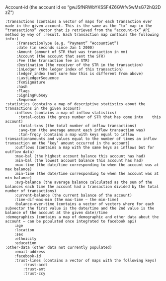 <p>Account-id (the account id ex “gwJSfNRWbYKSSF4Z6GWfv5wMsG72hQ2D
zZ”)</p>
<pre><code>:transactions (contains a vector of maps for each transaction ever made in the given account. This is the same as the “tx” map in the “transactions” vector that is retrieved from the “account-tx” API method by way of :result. Each transaction map contains the following info:)
     :TransactionType (e.g. “Payment” “AccountSet”)
     :date (in seconds since Jan 1 2000)
     :Amount (amount of STR that was transaction in mm)
     :Account (the account that sent the STR)
     :Fee (the transaction fee in STR)
     :Destination (the receiver of the STR in the transaction)
     :inLedger (the ledger index of this transaction)
     :ledger_index (not sure how this is different from above)
     :LastLedgerSequence
     :TxnSignature
     :hash
     :Flags
     :SigningPubKey
     :Sequence
:statistics (contains a map of descriptive statistics about the transactions in the given account)
    :inflows (contains a map of inflow statistics)
      :total-coins (the gross number of STR that has come into    this account)
      :total-txns (the total number of inflow transactions)
      :avg-txn (the average amount each inflow transaction was)
      :txn-frqcy (contains a map with keys equal to inflow transactionamounts and values equal to the number of times an inflow transaction on the ‘key’ amount occurred in the account)
    :outflows (contains a map with the same keys as inflows but for outflow data)
    :max-bal (the highest account balance this account has had)
    :min-bal (the lowest account balance this account has had)
    :max-time (the date/time corresponding to when the account was at max balance)
    :min-time (the date/time corresponding to when the account was at min balance)
    :avg-balance (the average balance calculated as the sum of the balances each time the account had a transaction divided by the total number of transactions)
    :current-balance (the current balance of the account)
    :time-dif-max-min (the max-time – the min-time)
    :balance-over-time (contains a vector of vectors where for each subvector the first value is the date/time and the 2nd value is the balance of the account at the given date)/time
:demographics (contains a map of demographic and other data about the  account – can be populated once integrated to facebook api)
    :age
    :location
    :sex
    :ethnicity
    :education
:other-data (other data not currently populated)
    :email-address
    :facebook-id
    :trust-lines (contains a vector of maps with the following keys)
        :trust-acct
        :trust-amt
        :trust-ccy
</code></pre>
